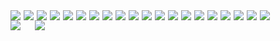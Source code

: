  <div style="display: flex; gap: 5px">
            <img
                src="https://img.shields.io/badge/-PYTORCH-000.svg?logo=pytorch&style=flat-square"
            />
            <img
                src="https://img.shields.io/badge/-TENSORFLOW-000.svg?logo=tensorflow&style=flat-square"
            />
            <img
                src="https://img.shields.io/badge/-LIGHTNING-000.svg?logo=lightning&style=flat-square"
            />
            <img
                src="https://img.shields.io/badge/-NEXT.JS-000.svg?logo=Next.js&style=flat-square"
            />
            <img
                src="https://img.shields.io/badge/-React-000.svg?logo=React&style=flat-square"
            />
            <img
                src="https://img.shields.io/badge/-TAILWIND-000.svg?logo=Tailwindcss&style=flat-square"
            />
            <img
                src="https://img.shields.io/badge/-SHADCN/UI-000.svg?logo=shadcnui&style=flat-square"
            />
            <img
                src="https://img.shields.io/badge/-MUI-000.svg?logo=mui&style=flat-square"
            />
            <img
                src="https://img.shields.io/badge/-FIREBASE-000.svg?logo=firebase&style=flat-square"
            />
            <img
                src="https://img.shields.io/badge/-FASTAPI-000.svg?logo=FASTAPI&style=flat-square"
            />
            <img
                src="https://img.shields.io/badge/-THREE.JS-000.svg?logo=three.js&style=flat-square"
            />
            <img
                src="https://img.shields.io/badge/-P5.JS-000.svg?logo=p5.js&style=flat-square"
            />
            <img
                src="https://img.shields.io/badge/-TYPESCRIPT-000.svg?logo=typescript&style=flat-square"
            />
            <img
                src="https://img.shields.io/badge/-JAVASCRIPT-000.svg?logo=javascript&style=flat-square"
            />
            <img
                src="https://img.shields.io/badge/-PYTHON-000.svg?logo=python&style=flat-square"
            />
            <img
                src="https://img.shields.io/badge/-GO-000.svg?logo=GO&style=flat-square"
            />
            <img
                src="https://img.shields.io/badge/-DOCKER-000.svg?logo=docker&style=flat-square"
            />
            <img
                src="https://img.shields.io/badge/-AWS%20LAMBDA-000.svg?logo=aws%20lambda&style=flat-square"
            />
            <img
                src="https://img.shields.io/badge/-AMAZON%20EC2-000.svg?logo=amazon%20ec2&style=flat-square"
            />
            <img
                src="https://img.shields.io/badge/-GSAP-000.svg?logo=greensock&style=flat-square"
            />
        </div>


  <div style="display: flex; align-items: center; gap: 20px">
            <a href="https://github.com/anuraghazra/github-readme-stats">
                <img
                    align="left"
                    src="https://github-readme-stats.vercel.app/api?username=iwagoro&count_private=true&show_icons=true&theme=codeSTACKr"
                />
            </a>
            <a href="https://github.com/anuraghazra/github-readme-stats">
                <img
                    align="left"
                    src="https://github-readme-stats.vercel.app/api/top-langs/?username=iwagoro&theme=codeSTACKr&layout=compact"
                />
            </a>
        </div>
